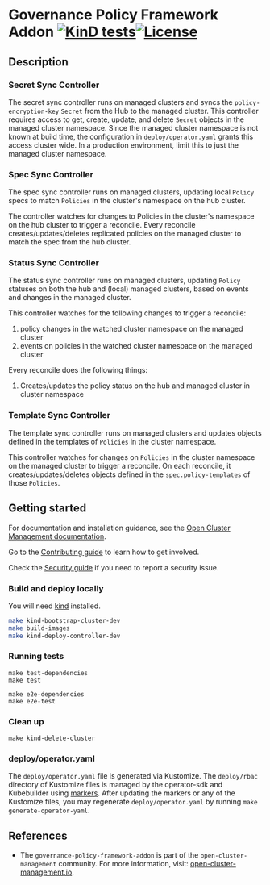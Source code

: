 [comment]: # " Copyright Contributors to the Open Cluster Management project "

# Governance Policy Framework Addon [![KinD tests](https://github.com/stolostron/governance-policy-framework-addon/actions/workflows/kind.yml/badge.svg?branch=main&event=push)](https://github.com/stolostron/governance-policy-framework-addon/actions/workflows/kind.yml)[![License](https://img.shields.io/:license-apache-blue.svg)](http://www.apache.org/licenses/LICENSE-2.0.html)

## Description

### Secret Sync Controller

The secret sync controller runs on managed clusters and syncs the `policy-encryption-key` `Secret` from the Hub to the
managed cluster. This controller requires access to get, create, update, and delete `Secret` objects in the managed
cluster namespace. Since the managed cluster namespace is not known at build time, the configuration in
`deploy/operator.yaml` grants this access cluster wide. In a production environment, limit this to just the managed
cluster namespace.

### Spec Sync Controller

The spec sync controller runs on managed clusters, updating local `Policy` specs to match `Policies` in the cluster's
namespace on the hub cluster.

The controller watches for changes to Policies in the cluster's namespace on the hub cluster to trigger a reconcile.
Every reconcile creates/updates/deletes replicated policies on the managed cluster to match the spec from the hub
cluster.

### Status Sync Controller

The status sync controller runs on managed clusters, updating `Policy` statuses on both the hub and (local) managed
clusters, based on events and changes in the managed cluster.

This controller watches for the following changes to trigger a reconcile:

1. policy changes in the watched cluster namespace on the managed cluster
2. events on policies in the watched cluster namespace on the managed cluster

Every reconcile does the following things:

1. Creates/updates the policy status on the hub and managed cluster in cluster namespace

### Template Sync Controller

The template sync controller runs on managed clusters and updates objects defined in the templates of `Policies` in the
cluster namespace.

This controller watches for changes on `Policies` in the cluster namespace on the managed cluster to trigger a
reconcile. On each reconcile, it creates/updates/deletes objects defined in the `spec.policy-templates` of those
`Policies`.

## Getting started

For documentation and installation guidance, see the
[Open Cluster Management documentation](https://open-cluster-management.io/getting-started/integration/policy-framework/).

Go to the
[Contributing guide](https://github.com/open-cluster-management-io/community/blob/main/sig-policy/contribution-guidelines.md)
to learn how to get involved.

Check the [Security guide](SECURITY.md) if you need to report a security issue.

### Build and deploy locally

You will need [kind](https://kind.sigs.k8s.io/docs/user/quick-start/) installed.

```bash
make kind-bootstrap-cluster-dev
make build-images
make kind-deploy-controller-dev
```

### Running tests

```
make test-dependencies
make test

make e2e-dependencies
make e2e-test
```

### Clean up

```
make kind-delete-cluster
```

### deploy/operator.yaml

The `deploy/operator.yaml` file is generated via Kustomize. The `deploy/rbac` directory of Kustomize files is managed by
the operator-sdk and Kubebuilder using [markers](https://book.kubebuilder.io/reference/markers.html). After updating the
markers or any of the Kustomize files, you may regenerate `deploy/operator.yaml` by running
`make generate-operator-yaml`.

## References

- The `governance-policy-framework-addon` is part of the `open-cluster-management` community. For more information,
  visit: [open-cluster-management.io](https://open-cluster-management.io).

<!---
Date: 01/27/2023
-->
